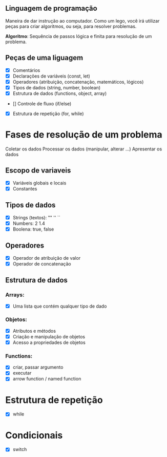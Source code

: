 ## Linguagem de programação

Maneira de dar instrução ao computador.
Como um lego, você irá utilizar peças para criar algoritmos, ou seja, para resolver problemas.

**Algoritmo**: Sequência de passos lógica e finita para resolução de um problema.

## Peças de uma liguagem

- [x] Comentários
- [x] Declarações de variáveis (const, let)
- [x] Operadores (atribuição, concatenação, matemáticos, lógicos)
- [x] Tipos de dados (string, number, boolean)
- [x] Estrutura de dados (functions, object, array)
- [] Controle de fluxo (if/else)
- [x] Estrutura de repetição (for, while)

# Fases de resolução de um problema

Coletar os dados
Processar os dados (manipular, alterar ...)
Apresentar os dados

## Escopo de variaveis

- [x] Variáveis globais e locais
- [x] Constantes

## Tipos de dados

- [x] Strings (textos): "" '' ``
- [x] Numbers: 2 1.4
- [x] Boolena: true, false

## Operadores

- [x] Operador de atribuição de valor
- [x] Operador de concatenação

## Estrutura de dados

### Arrays:

- [x] Uma lista que contém qualquer tipo de dado

### Objetos:

- [x] Atributos e métodos
- [x] Criação e manipulação de objetos
- [x] Acesso a propriedades de objetos

### Functions:

- [x] criar, passar argumento
- [x] executar
- [x] arrow function / named function

# Estrutura de repetição

- [x] while

# Condicionais

- [x] switch